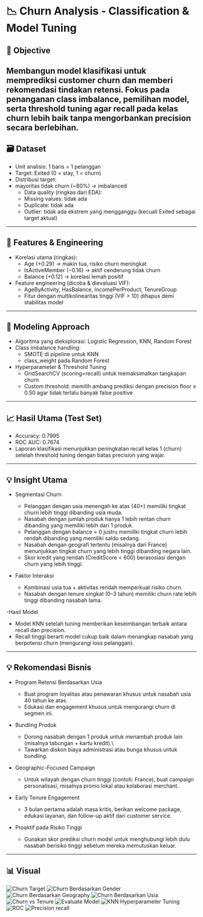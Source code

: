# 📉 Churn Analysis - Classification & Model Tuning

## 🎯 Objective
Membangun model klasifikasi untuk memprediksi customer churn dan memberi rekomendasi tindakan retensi. Fokus pada penanganan class imbalance, pemilihan model, serta threshold tuning agar recall pada kelas churn lebih baik tanpa mengorbankan precision secara berlebihan.
---

## 🗃️ Dataset
- Unit analisis: 1 baris = 1 pelanggan
- Target: Exited (0 = stay, 1 = churn)
- Distribusi target:
- mayoritas tidak churn (~80%) → imbalanced
  - Data quality (ringkas dari EDA):
  - Missing values: tidak ada
  - Duplicate: tidak ada
  - Outlier: tidak ada ekstrem yang mengganggu (kecuali Exited sebagai target aktual)
---
 
## 🔧 Features & Engineering
- Korelasi utama (ringkas):
  - Age (+0.29) → makin tua, risiko churn meningkat
  - IsActiveMember (−0.16) → aktif cenderung tidak churn
  - Balance (+0.12) → korelasi lemah positif
- Feature engineering (dicoba & dievaluasi VIF):
  - AgeByActivity, HasBalance, IncomePerProduct, TenureGroup
  - Fitur dengan multikolinearitas tinggi (VIF > 10) dihapus demi stabilitas model
---
 
## 🧪 Modeling Approach
- Algoritma yang dieksplorasi: Logistic Regression, KNN, Random Forest
- Class imbalance handling:
  - SMOTE di pipeline untuk KNN
  - class_weight pada Random Forest
- Hyperparameter & Threshold Tuning
  - GridSearchCV (scoring=recall) untuk memaksimalkan tangkapan churn
  - Custom threshold: memilih ambang prediksi dengan precision floor ≥ 0.50 agar tidak terlalu banyak false   positive
---

## 📈 Hasil Utama (Test Set)
- Accuracy: 0.7995
- ROC AUC: 0.7674
- Laporan klasifikasi menunjukkan peningkatan recall kelas 1 (churn) setelah threshold tuning dengan batas precision yang wajar.
---

## 💡 Insight Utama
- Segmentasi Churn
  - Pelanggan dengan usia menengah ke atas (40+) memiliki tingkat churn lebih tinggi dibanding usia muda.
  - Nasabah dengan jumlah produk hanya 1 lebih rentan churn dibanding yang memiliki lebih dari 1 produk.
  - Pelanggan dengan balance = 0 justru memiliki tingkat churn lebih rendah dibanding yang memiliki saldo sedang.
  - Nasabah dengan geografi tertentu (misalnya dari France) menunjukkan tingkat churn yang lebih tinggi dibanding negara lain.
  - Skor kredit yang rendah (CreditScore < 600) berasosiasi dengan churn yang lebih tinggi.

- Faktor Interaksi
  - Kombinasi usia tua + aktivitas rendah memperkuat risiko churn.
  - Nasabah dengan tenure singkat (0–3 tahun) memiliki churn rate lebih tinggi dibanding nasabah lama.

-Hasil Model
  - Model KNN setelah tuning memberikan keseimbangan terbaik antara recall dan precision.
  - Recall tinggi berarti model cukup baik dalam menangkap nasabah yang berpotensi churn (mengurangi loss pelanggan).
---

## 💡 Rekomendasi Bisnis
- Program Retensi Berdasarkan Usia
  - Buat program loyalitas atau penawaran khusus untuk nasabah usia 40 tahun ke atas.
  - Edukasi dan engagement khusus untuk mengurangi churn di segmen ini.

- Bundling Produk
  - Dorong nasabah dengan 1 produk untuk menambah produk lain (misalnya tabungan + kartu kredit).\\
  - Tawarkan diskon biaya administrasi atau bunga khusus untuk bundling.
  
- Geographic-Focused Campaign
  - Untuk wilayah dengan churn tinggi (contoh: France), buat campaign personalisasi, misalnya promo lokal atau kolaborasi merchant.

- Early Tenure Engagement
  - 3 bulan pertama adalah masa kritis, berikan welcome package, edukasi layanan, dan follow-up aktif dari customer service.

- Proaktif pada Risiko Tinggi
  - Gunakan skor prediksi churn model untuk menghubungi lebih dulu nasabah berisiko tinggi sebelum mereka memutuskan keluar.
---

## 📊 Visual
![Churn Target](reports/figures/1_target_churn.png)
![Churn Berdasarkan Gender](reports/figures/2_churn_berdasarkan_gender.png)
![Churn Berdasarkan Geography](reports/figures/3_churn_berdasarkan_geography.png)
![Churn Berdasarkan Usia](reports/figures/4_churn_berdasarkan_usia.png)
![Churn vs Tenure](reports/figures/5_churn_vs_tenure.png)
![Evaluate Model](reports/figures/6_evaluate.png)
![KNN Hyperparameter Tuning](reports/figures/6_knn_smote.png)
![ROC](reports/figures/7_ROC_curve.png)
![Precision recall](reports/figures/8_precision_recall_curve.png)
